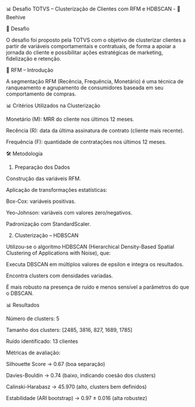 📊 Desafio TOTVS – Clusterização de Clientes com RFM e HDBSCAN   - 🐝Beehive

🎯 Desafio

O desafio foi proposto pela TOTVS com o objetivo de clusterizar clientes a partir de variáveis comportamentais e contratuais, de forma a apoiar a jornada do cliente e possibilitar ações estratégicas de marketing, fidelização e retenção.

📌 RFM – Introdução

A segmentação RFM (Recência, Frequência, Monetário) é uma técnica de ranqueamento e agrupamento de consumidores baseada em seu comportamento de compras.

📊 Critérios Utilizados na Clusterização

Monetário (M): MRR do cliente nos últimos 12 meses.

Recência (R): data da última assinatura de contrato (cliente mais recente).

Frequência (F): quantidade de contratações nos últimos 12 meses.


🛠️ Metodologia

1. Preparação dos Dados

Construção das variáveis RFM.

Aplicação de transformações estatísticas:

Box-Cox: variáveis positivas.

Yeo-Johnson: variáveis com valores zero/negativos.

Padronização com StandardScaler.

2. Clusterização – HDBSCAN

Utilizou-se o algoritmo HDBSCAN (Hierarchical Density-Based Spatial Clustering of Applications with Noise), que:

Executa DBSCAN em múltiplos valores de epsilon e integra os resultados.

Encontra clusters com densidades variadas.

É mais robusto na presença de ruído e menos sensível a parâmetros do que o DBSCAN.

📊 Resultados

Número de clusters: 5

Tamanho dos clusters: [2485, 3816, 827, 1689, 1785]

Ruído identificado: 13 clientes

Métricas de avaliação:

Silhouette Score → 0.67 (boa separação)

Davies-Bouldin → 0.74 (baixo, indicando coesão dos clusters)

Calinski-Harabasz → 45.970 (alto, clusters bem definidos)

Estabilidade (ARI bootstrap) → 0.97 ± 0.016 (alta robustez)
